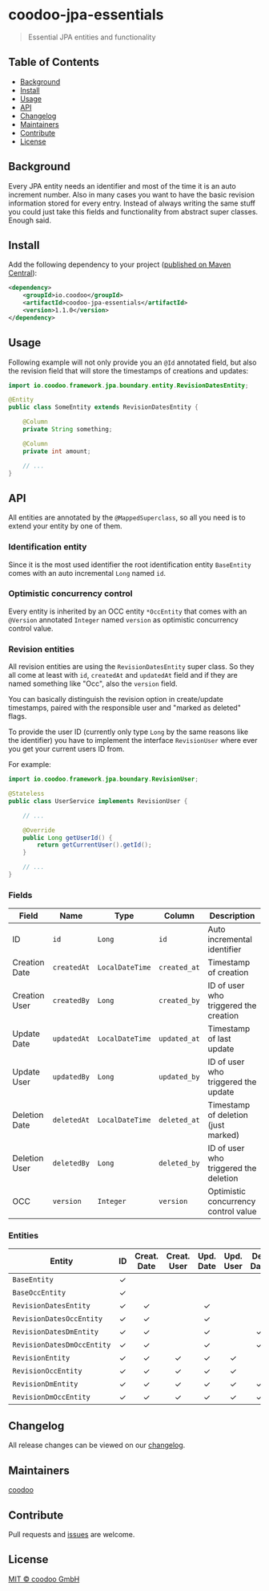 # coodoo-jpa-essentials

> Essential JPA entities and functionality

## Table of Contents

- [Background](#background)
- [Install](#install)
- [Usage](#usage)
- [API](#api)
- [Changelog](#changelog)
- [Maintainers](#maintainers)
- [Contribute](#contribute)
- [License](#license)

## Background

Every JPA entity needs an identifier and most of the time it is an auto increment number. Also in many cases you want to have the basic revision information stored for every entry.
Instead of always writing the same stuff you could just take this fields and functionality from abstract super classes. Enough said.


## Install

Add the following dependency to your project ([published on Maven Central](http://search.maven.org/#artifactdetails%7Cio.coodoo%7Ccoodoo-jpa-essentials%7C1.1.0%7Cjar)):

```xml
<dependency>
    <groupId>io.coodoo</groupId>
    <artifactId>coodoo-jpa-essentials</artifactId>
    <version>1.1.0</version>
</dependency>
```

## Usage

Following example will not only provide you an `@Id` annotated field, but also the revision field that will store the timestamps of creations and updates:

```java
import io.coodoo.framework.jpa.boundary.entity.RevisionDatesEntity;

@Entity
public class SomeEntity extends RevisionDatesEntity {

    @Column
    private String something;

    @Column
    private int amount;

    // ...
}
```


## API

All entities are annotated by the `@MappedSuperclass`, so all you need is to extend your entity by one of them.

### Identification entity

Since it is the most used identifier the root identification entity `BaseEntity` comes with an auto incremental `Long` named `id`.

### Optimistic concurrency control 

Every entity is inherited by an OCC entity `*OccEntity` that comes with an `@Version` annotated `Integer` named `version` as optimistic concurrency control value.

### Revision entities

All revision entities are using the `RevisionDatesEntity` super class. So they all come at least with `id`, `createdAt` and `updatedAt` field and if they are named something like "Occ", also the `version` field.

You can basically distinguish the revision option in create/update timestamps, paired with the responsible user and "marked as deleted" flags.


To provide the user ID (currently only type `Long` by the same reasons like the identifier) you have to implement the interface `RevisionUser` where ever you get your current users ID from.

For example:

```java
import io.coodoo.framework.jpa.boundary.RevisionUser;

@Stateless
public class UserService implements RevisionUser {

    // ...

    @Override
    public Long getUserId() {
        return getCurrentUser().getId();
    }

    // ...
}
```

### Fields

| Field         | Name          | Type            | Column       | Description                                                 |
|---------------|---------------|-----------------|--------------|-------------------------------------------------------------|
| ID            | `id`          | `Long`          | `id`         | Auto incremental identifier                                 |
| Creation Date | `createdAt`   | `LocalDateTime` | `created_at` | Timestamp of creation                                       |
| Creation User | `createdBy`   | `Long`          | `created_by` | ID of user who triggered the creation                       |
| Update Date   | `updatedAt`   | `LocalDateTime` | `updated_at` | Timestamp of last update                                    |
| Update User   | `updatedBy`   | `Long`          | `updated_by` | ID of user who triggered the update                         |
| Deletion Date | `deletedAt`   | `LocalDateTime` | `deleted_at` | Timestamp of deletion (just marked)                         |
| Deletion User | `deletedBy`   | `Long`          | `deleted_by` | ID of user who triggered the deletion                       |
| OCC           | `version`     | `Integer`       | `version`    | Optimistic concurrency control value                        |

### Entities

| Entity                     | ID       | Creat. Date | Creat. User | Upd. Date | Upd. User | Del. Date | Del. User | OCC      |
|----------------------------|:--------:|:-----------:|:-----------:|:---------:|:---------:|:---------:|:---------:|:--------:|
| `BaseEntity`               | &#10003; |             |             |           |           |           |           |          |
| `BaseOccEntity`            | &#10003; |             |             |           |           |           |           | &#10003; |
| `RevisionDatesEntity`      | &#10003; | &#10003;    |             | &#10003;  |           |           |           |          |
| `RevisionDatesOccEntity`   | &#10003; | &#10003;    |             | &#10003;  |           |           |           | &#10003; |
| `RevisionDatesDmEntity`    | &#10003; | &#10003;    |             | &#10003;  |           | &#10003;  |           |          |
| `RevisionDatesDmOccEntity` | &#10003; | &#10003;    |             | &#10003;  |           | &#10003;  |           | &#10003; |
| `RevisionEntity`           | &#10003; | &#10003;    | &#10003;    | &#10003;  | &#10003;  |           |           |          |
| `RevisionOccEntity`        | &#10003; | &#10003;    | &#10003;    | &#10003;  | &#10003;  |           |           | &#10003; |
| `RevisionDmEntity`         | &#10003; | &#10003;    | &#10003;    | &#10003;  | &#10003;  | &#10003;  | &#10003;  |          |
| `RevisionDmOccEntity`      | &#10003; | &#10003;    | &#10003;    | &#10003;  | &#10003;  | &#10003;  | &#10003;  | &#10003; |

## Changelog

All release changes can be viewed on our [changelog](./CHANGELOG.md).

## Maintainers

[coodoo](https://github.com/orgs/coodoo-io/people)

## Contribute

Pull requests and [issues](https://github.com/coodoo-io/coodoo-jpa-essentials/issues) are welcome.

## License

[MIT © coodoo GmbH](./LICENSE)
